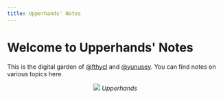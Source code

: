 ```yaml
---
title: Upperhands' Notes
---
```


# Welcome to Upperhands' Notes

This is the digital garden of [@fthycl](https://github.com/fthycl/) and [@yunusey](https://github.com/yunusey/). You can find notes on various topics here.

<center>

![](./static/icon.png)
*Upperhands*

</center>
